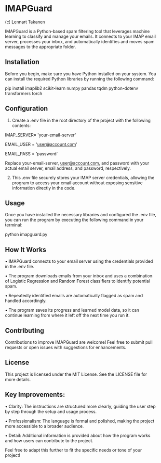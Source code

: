 # IMAPGuard

(c) Lennart Takanen 

IMAPGuard is a Python-based spam filtering tool that leverages machine learning to classify and manage your emails. It connects to your IMAP email server, processes your inbox, and automatically identifies and moves spam messages to the appropriate folder.

## Installation

Before you begin, make sure you have Python installed on your system. You can install the required Python libraries by running the following command:

pip install imaplib2 scikit-learn numpy pandas tqdm python-dotenv transformers torch 



## Configuration
1. Create a .env file in the root directory of the project with the following contents:

IMAP_SERVER= 'your-email-server'

EMAIL_USER = 'user@account.com'

EMAIL_PASS = 'password'

Replace your-email-server, user@account.com, and password with your actual email server, email address, and password, respectively.

2. This .env file securely stores your IMAP server credentials, allowing the program to access your email account without exposing sensitive information directly in the code.

## Usage

Once you have installed the necessary libraries and configured the .env file, you can run the program by executing the following command in your terminal:

python imapguard.py

## How It Works

• IMAPGuard connects to your email server using the credentials provided in the .env file.

• The program downloads emails from your inbox and uses a combination of Logistic Regression and Random Forest classifiers to identify potential spam.

• Repeatedly identified emails are automatically flagged as spam and handled accordingly.

• The program saves its progress and learned model data, so it can continue learning from where it left off the next time you run it.

## Contributing

Contributions to improve IMAPGuard are welcome! Feel free to submit pull requests or open issues with suggestions for enhancements.

## License

This project is licensed under the MIT License. See the LICENSE file for more details.

## Key Improvements:

• Clarity: The instructions are structured more clearly, guiding the user step by step through the setup and usage process.

• Professionalism: The language is formal and polished, making the project more accessible to a broader audience.

• Detail: Additional information is provided about how the program works and how users can contribute to the project.

Feel free to adapt this further to fit the specific needs or tone of your project!
